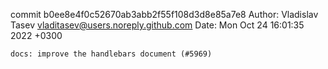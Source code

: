 commit b0ee8e4f0c52670ab3abb2f55f108d3d8e85a7e8
Author: Vladislav Tasev <vladitasev@users.noreply.github.com>
Date:   Mon Oct 24 16:01:35 2022 +0300

    docs: improve the handlebars document (#5969)
